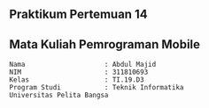 ## Praktikum Pertemuan 14
## Mata Kuliah Pemrograman Mobile
```
Nama                    : Abdul Majid
NIM                     : 311810693
Kelas                   : TI.19.D3
Program Studi	        : Teknik Informatika 
Universitas Pelita Bangsa
```